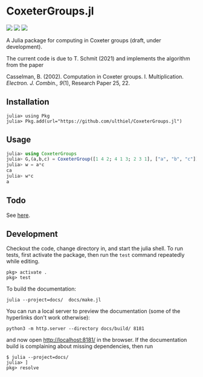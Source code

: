 # CoxeterGroups.jl

[![][docs-dev-img]][docs-dev-url]
[![][action-img]][action-url]
[![][codecov-img]][codecov-url]

A Julia package for computing in Coxeter groups (draft, under development).

The current code is due to T. Schmit (2021) and implements the algorithm from the paper

Casselman, B. (2002). Computation in Coxeter groups. I. Multiplication. *Electron. J. Combin., 9*(1), Research Paper 25, 22.

## Installation

```
julia> using Pkg
julia> Pkg.add(url="https://github.com/ulthiel/CoxeterGroups.jl")
```

## Usage

```julia
julia> using CoxeterGroups
julia> G,(a,b,c) = CoxeterGroup([1 4 2; 4 1 3; 2 3 1], ["a", "b", "c"]);
julia> w = a*c
ca
julia> w*c
a
```

## Todo

See [here](https://github.com/ulthiel/CoxeterGroups.jl/issues/1).


## Development

Checkout the code, change directory in, and start the julia shell.
To run tests, first activate the package, then run the `test` command repeatedly while editing.

    pkg> activate .
    pkg> test

To build the documentation:

    julia --project=docs/  docs/make.jl

You can run a local server to preview the documentation (some of the hyperlinks don't work otherwise):

    python3 -m http.server --directory docs/build/ 8181

and now open <http://localhost:8181/> in the browser.
If the documentation build is complaining about missing dependencies, then run

    $ julia --project=docs/
    julia> ]
    pkg> resolve

<!-- URLS -->


[action-img]: https://github.com/ulthiel/CoxeterGroups.jl/actions/workflows/CI.yml/badge.svg
[action-url]: https://github.com/ulthiel/CoxeterGroups.jl/actions
[codecov-img]: https://codecov.io/gh/ulthiel/CoxeterGroups.jl/branch/master/graph/badge.svg
[codecov-url]: https://codecov.io/gh/ulthiel/CoxeterGroups.jl?branch=master
[docs-dev-img]: https://img.shields.io/badge/docs-dev-blue.svg
[docs-dev-url]: https://ulthiel.github.io/CoxeterGroups.jl/dev/
